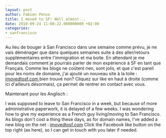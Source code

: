 ```yaml
---
layout: post
author: Fabien Penso
title: I moved to SF! Well almost...
date: 2010-09-24 11:08:22.000000000 +02:00
categories:
- sanfrancisco
---
```

Au lieu de bouger à San Francisco dans une semaine comme prévu, je ne vais déménager que dans quelques semaines suite à des aller/retours supplémentaires entre l'immigration et ma boite. En attendant je me demandais comment je pourrais parler de mon expérience à SF en tant que Français. Comme les blogs ne coûtent rien, sont jolis, et que c'est pareil pour les noms de domaine, j'ai ajouté un nouveau site à la toile : <a href="http://imovedtosf.com">imovedtosf.com </a>bien trouvé non? Cliquez sur like en haut à droite (comme ici d'ailleurs désormais), ça permet de rentrer en contact avec vous.

Maintenant pour les Anglisch :

I was supposed to leave to San Francisco in a week, but because of more administrative paperwork, it is delayed of a few weeks. I was wondering how to give my experience as a French guy living/moving to San Francisco. As blogs don't cost a thing these days, as for domain names, I've added a new blog on the net : <a href="http://imovedtosf.com">imovedtosf.com</a> Click the Facebook like button on the top right (as here), so I can get in touch with you later if needed.

